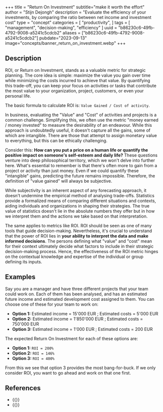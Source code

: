 +++
title = "Return On Investment"
subtitle="make it worth the effort"
author = "Stijn Dejongh"
description = "Evaluate the efficiency of your investments, by comparing the ratio between net income and investment cost"
type = "concept"
categories = [
    "productivity",
]
tags = [
    "management", "decision-making", "efficiency"
]
uuid = "b86230c6-49fb-4792-9008-a5241c5cdcb2"
aliases = ["b86230c6-49fb-4792-9008-a5241c5cdcb2"]
pubdate="2023-09-13"
image="concepts/banner_return_on_investment.webp"
+++

## Description

ROI, or Return on Investment, stands as a valuable metric for strategic planning. The core idea is simple: maximize the value you gain over time
while minimizing the costs incurred to achieve that value. By quantifying this trade-off, you can keep your focus on activities or tasks that
contribute the most value to your organization, project, customers, or even your personal life.

The basic formula to calculate ROI is: `Value Gained / Cost of activity`.

In business, evaluating the "Value" and "Cost" of activities and projects is a common challenge. Simplifying this, we often use the metric "money
earned / money invested" to measure the desirability of an endeavour. While this approach is undoubtedly useful, it doesn't capture all the gains,
some of which are intangible. There are those that attempt to assign monetary value to everything, but this can be ethically challenging.

Consider this: __How can you put a price on a human life or quantify the positive impact on someone's self-esteem and daily life?__ These questions
venture into deep philosophical territory, which we won't delve into further here. What's essential to remember is that there's often more to gain
from a project or activity than just money. Even if we could quantify these "intangible" gains, predicting the future remains impossible. Therefore,
the definition
of "value gained" will always be subjective.

While subjectivity is an inherent aspect of any forecasting approach, it doesn't undermine the empirical method of analysing trade-offs.
Statistics provide a formalized means of comparing different situations and contexts, aiding individuals and organizations in shaping their
strategies. The true value of statistics doesn't lie in the absolute numbers they offer but in how we interpret them and the actions we take based
on that interpretation.

The same applies to metrics like ROI. ROI should be seen as one of many tools that guide decision-making. 
Nevertheless, it's crucial to understand that the power of ROI lies in **your ability to interpret the data and make informed decisions**. 
The persons defining what "value" and "cost" mean for their context ultimately decide what factors to include in their strategic 
decision-making process.  Hence, the effectiveness of the ROI metric hinges on the contextual knowledge and expertise of the individual or group defining its inputs.

## Examples

Say you are a manager and have three different projects that your team could work on. 
Each of them has been analysed, and has an estimated future income and estimated development cost assigned to them. 
You can choose one of these for your team to work on:

* **Option 1:** Estimated income = 15'000 EUR ; Estimated costs = 5'000 EUR
* **Option 2:** Estimated income = 1'850'000 EUR ; Estimated costs = 750'000 EUR
* **Option 3:** Estimated income = 1'000 EUR ; Estimated costs = 200 EUR

The expected Return On Investment for each of these options are:

* **Option 1:** `ROI = 200%`
* **Option 2:** `ROI = 146%`
* **Option 3:** `ROI = 400%`

From this we see that option 3 provides the most bang-for-buck. If we only consider ROI, you want to go ahead and work on that one first.

## References

* {{<reference author="CFI Team"
  year="2020"
  title="Return on investment (ROI)"
  site="Corporate Finance Institute"
  link="https://corporatefinanceinstitute.com/resources/accounting/what-is-return-on-investment-roi" >}}
* {{<reference author="SD Development"
  year="2023"
  title="Avoid Gold Plating"
  site="Pragmatic Penguin Pattern Portfolio"
  link="/practices/94a558cd-4e86-4814-a5e9-d6ecafcb0d6b/" >}}